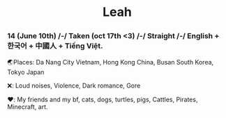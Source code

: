 #     <p align="center">Leah</p>

### 14 (June 10th) /-/ Taken (oct 17th <3) /-/ Straight /-/ English + 한국어 + 中國人 + Tiếng Việt.

🌏Places: Da Nang City Vietnam, Hong Kong China, Busan South Korea, Tokyo Japan

❌: Loud noises, Violence, Dark romance, Gore

❤️: My friends and my bf, cats, dogs, turtles, pigs, Cattles, Pirates, Minecraft, art.
